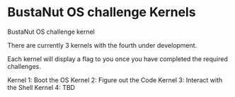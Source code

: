 BustaNut OS challenge Kernels
==========

BustaNut OS challenge kernel

There are currently 3 kernels with the fourth under development.

Each kernel will display a flag to you once you have completed the required challenges.

Kernel 1:  Boot the OS
Kernel 2:  Figure out the Code
Kernel 3:  Interact with the Shell
Kernel 4:  TBD
